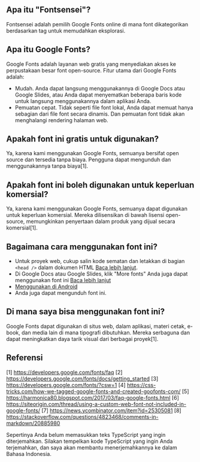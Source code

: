 ## Apa itu "Fontsensei"?
Fontsensei adalah pemilih Google Fonts online di mana font dikategorikan berdasarkan tag untuk memudahkan eksplorasi.

## Apa itu Google Fonts?
Google Fonts adalah layanan web gratis yang menyediakan akses ke perpustakaan besar font open-source. Fitur utama dari Google Fonts adalah:
- Mudah. Anda dapat langsung menggunakannya di Google Docs atau Google Slides, atau Anda dapat menyematkan beberapa baris kode untuk langsung menggunakannya dalam aplikasi Anda.
- Pemuatan cepat. Tidak seperti file font lokal, Anda dapat memuat hanya sebagian dari file font secara dinamis. Dan pemuatan font tidak akan menghalangi rendering halaman web.

## Apakah font ini gratis untuk digunakan?
Ya, karena kami menggunakan Google Fonts, semuanya bersifat open source dan tersedia tanpa biaya. Pengguna dapat mengunduh dan menggunakannya tanpa biaya[1].

## Apakah font ini boleh digunakan untuk keperluan komersial?
Ya, karena kami menggunakan Google Fonts, semuanya dapat digunakan untuk keperluan komersial. Mereka dilisensikan di bawah lisensi open-source, memungkinkan penyertaan dalam produk yang dijual secara komersial[1].

## Bagaimana cara menggunakan font ini?
- Untuk proyek web, cukup salin kode sematan dan letakkan di bagian `<head />` dalam dokumen HTML [Baca lebih lanjut](https://developers.google.com/fonts/docs/getting_started).
- Di Google Docs atau Google Slides, klik "More fonts" Anda juga dapat menggunakan font ini [Baca lebih lanjut](https://fonts.google.com/knowledge/choosing_type/adding_fonts_to_google_docs)
- [Menggunakan di Android](https://developers.google.com/fonts/docs/android)
- Anda juga dapat mengunduh font ini.

## Di mana saya bisa menggunakan font ini?
Google Fonts dapat digunakan di situs web, dalam aplikasi, materi cetak, e-book, dan media lain di mana tipografi dibutuhkan. Mereka serbaguna dan dapat meningkatkan daya tarik visual dari berbagai proyek[1].

## Referensi
[1] https://developers.google.com/fonts/faq
[2] https://developers.google.com/fonts/docs/getting_started
[3] https://developers.google.com/fonts/?csw=1
[4] https://css-tricks.com/how-we-tagged-google-fonts-and-created-goofonts-com/
[5] https://harmonica80.blogspot.com/2017/03/faq-google-fonts.html
[6] https://siteorigin.com/thread/using-a-custom-web-font-not-included-in-google-fonts/
[7] https://news.ycombinator.com/item?id=25305081
[8] https://stackoverflow.com/questions/4823468/comments-in-markdown/20885980

Sepertinya Anda belum memasukkan teks TypeScript yang ingin diterjemahkan. Silakan tempelkan kode TypeScript yang ingin Anda terjemahkan, dan saya akan membantu menerjemahkannya ke dalam Bahasa Indonesia.

